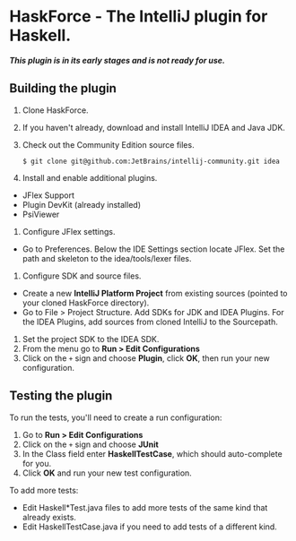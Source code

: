 HaskForce - The IntelliJ plugin for Haskell.
=========

***This plugin is in its early stages and is not ready for use.***

Building the plugin
--------

1. Clone HaskForce.

1. If you haven't already, download and install IntelliJ IDEA and Java JDK.

1. Check out the Community Edition source files.

    ````$ git clone git@github.com:JetBrains/intellij-community.git idea````
1. Install and enable additional plugins.
  * JFlex Support
  * Plugin DevKit (already installed)
  * PsiViewer
1. Configure JFlex settings.
  * Go to Preferences.  Below the IDE Settings section locate JFlex.  Set the path and skeleton to the
    idea/tools/lexer files.
1. Configure SDK and source files.
  * Create a new **IntelliJ Platform Project** from existing sources (pointed to your cloned HaskForce directory).
  * Go to File > Project Structure.  Add SDKs for JDK and IDEA Plugins.  For the IDEA Plugins, add sources
    from cloned IntelliJ to the Sourcepath.
1. Set the project SDK to the IDEA SDK.
1. From the menu go to **Run > Edit Configurations**
1. Click on the `+` sign and choose **Plugin**, click **OK**, then run your new configuration.

Testing the plugin
--------

To run the tests, you'll need to create a run configuration:

1. Go to **Run > Edit Configurations**
1. Click on the `+` sign and choose **JUnit**
1. In the Class field enter **HaskellTestCase**, which should auto-complete for you.
1. Click **OK** and run your new test configuration.

To add more tests:

* Edit Haskell\*Test.java files to add more tests of the same kind that already exists.
* Edit HaskellTestCase.java if you need to add tests of a different
  kind.
